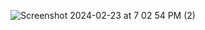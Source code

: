 ![Screenshot 2024-02-23 at 7 02 54 PM (2)](https://github.com/bilalelsayed97/H4XK0R-NEWS/assets/133275598/d8061c6a-80fd-4b6c-abf1-218c51fec6b2)
